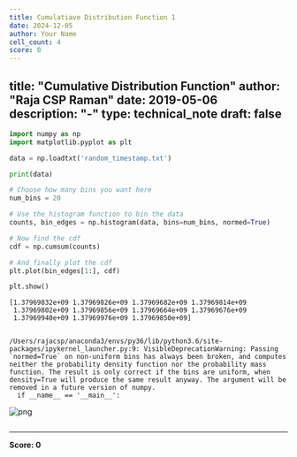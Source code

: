 ```yaml
---
title: Cumulatiave Distribution Function 1
date: 2024-12-05
author: Your Name
cell_count: 4
score: 0
---
```


title: "Cumulative Distribution Function"
author: "Raja CSP Raman"
date: 2019-05-06
description: "-"
type: technical_note
draft: false
---

```python
import numpy as np
import matplotlib.pyplot as plt
```


```python
data = np.loadtxt('random_timestamp.txt')

print(data)

# Choose how many bins you want here
num_bins = 20

# Use the histogram function to bin the data
counts, bin_edges = np.histogram(data, bins=num_bins, normed=True)

# Now find the cdf
cdf = np.cumsum(counts)

# And finally plot the cdf
plt.plot(bin_edges[1:], cdf)

plt.show()
```

    [1.37969832e+09 1.37969826e+09 1.37969682e+09 1.37969814e+09
     1.37969802e+09 1.37969856e+09 1.37969664e+09 1.37969676e+09
     1.37969940e+09 1.37969976e+09 1.37969850e+09]


    /Users/rajacsp/anaconda3/envs/py36/lib/python3.6/site-packages/ipykernel_launcher.py:9: VisibleDeprecationWarning: Passing `normed=True` on non-uniform bins has always been broken, and computes neither the probability density function nor the probability mass function. The result is only correct if the bins are uniform, when density=True will produce the same result anyway. The argument will be removed in a future version of numpy.
      if __name__ == '__main__':



    
![png](/mlnotes/images/cumulatiave_distribution_function_1_2_2.png)
    



```python

```


---
**Score: 0**